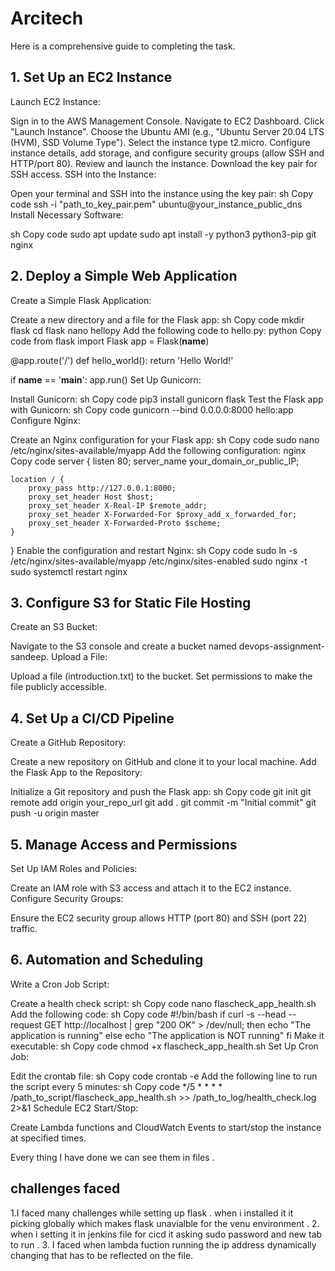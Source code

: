 # Arcitech

Here is a comprehensive guide to completing the task.

## 1. Set Up an EC2 Instance
Launch EC2 Instance:

Sign in to the AWS Management Console.
Navigate to EC2 Dashboard.
Click "Launch Instance".
Choose the Ubuntu AMI (e.g., "Ubuntu Server 20.04 LTS (HVM), SSD Volume Type").
Select the instance type t2.micro.
Configure instance details, add storage, and configure security groups (allow SSH and HTTP/port 80).
Review and launch the instance. Download the key pair for SSH access.
SSH into the Instance:

Open your terminal and SSH into the instance using the key pair:
sh
Copy code
ssh -i "path_to_key_pair.pem" ubuntu@your_instance_public_dns
Install Necessary Software:

sh
Copy code
sudo apt update
sudo apt install -y python3 python3-pip git nginx
## 2. Deploy a Simple Web Application
Create a Simple Flask Application:

Create a new directory and a file for the Flask app:
sh
Copy code
mkdir flask
cd flask
nano hellopy
Add the following code to hello.py:
python
Copy code
from flask import Flask
app = Flask(__name__)

@app.route('/')
def hello_world():
    return 'Hello World!'

if __name__ == '__main__':
    app.run()
Set Up Gunicorn:

Install Gunicorn:
sh
Copy code
pip3 install gunicorn flask
Test the Flask app with Gunicorn:
sh
Copy code
gunicorn --bind 0.0.0.0:8000 hello:app
Configure Nginx:

Create an Nginx configuration for your Flask app:
sh
Copy code
sudo nano /etc/nginx/sites-available/myapp
Add the following configuration:
nginx
Copy code
server {
    listen 80;
    server_name your_domain_or_public_IP;

    location / {
        proxy_pass http://127.0.0.1:8000;
        proxy_set_header Host $host;
        proxy_set_header X-Real-IP $remote_addr;
        proxy_set_header X-Forwarded-For $proxy_add_x_forwarded_for;
        proxy_set_header X-Forwarded-Proto $scheme;
    }
}
Enable the configuration and restart Nginx:
sh
Copy code
sudo ln -s /etc/nginx/sites-available/myapp /etc/nginx/sites-enabled
sudo nginx -t
sudo systemctl restart nginx
## 3. Configure S3 for Static File Hosting
Create an S3 Bucket:

Navigate to the S3 console and create a bucket named devops-assignment-sandeep.
Upload a File:

Upload a file (introduction.txt) to the bucket.
Set permissions to make the file publicly accessible.
## 4. Set Up a CI/CD Pipeline
Create a GitHub Repository:

Create a new repository on GitHub and clone it to your local machine.
Add the Flask App to the Repository:

Initialize a Git repository and push the Flask app:
sh
Copy code
git init
git remote add origin your_repo_url
git add .
git commit -m "Initial commit"
git push -u origin master

## 5. Manage Access and Permissions
Set Up IAM Roles and Policies:

Create an IAM role with S3 access and attach it to the EC2 instance.
Configure Security Groups:

Ensure the EC2 security group allows HTTP (port 80) and SSH (port 22) traffic.
## 6. Automation and Scheduling
Write a Cron Job Script:

Create a health check script:
sh
Copy code
nano flascheck_app_health.sh
Add the following code:
sh
Copy code
#!/bin/bash
if curl -s --head  --request GET http://localhost | grep "200 OK" > /dev/null; then 
    echo "The application is running" 
else 
    echo "The application is NOT running" 
fi
Make it executable:
sh
Copy code
chmod +x flascheck_app_health.sh
Set Up Cron Job:

Edit the crontab file:
sh
Copy code
crontab -e
Add the following line to run the script every 5 minutes:
sh
Copy code
*/5 * * * * /path_to_script/flascheck_app_health.sh >> /path_to_log/health_check.log 2>&1
Schedule EC2 Start/Stop:

Create Lambda functions and CloudWatch Events to start/stop the instance at specified times.

Every thing I have done we can see them in files .

## challenges faced 

1.I faced many challenges while setting up flask . when i installed it it picking globally which makes flask unavialble for the venu environment .
2. when i setting it in jenkins file for cicd it asking sudo password and new tab to run .
3. I faced when lambda fuction running the ip address dynamically changing that has to be reflected on the file.

